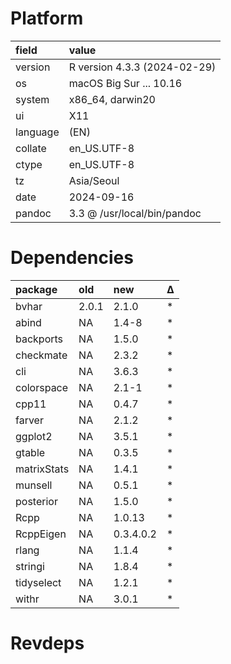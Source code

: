 # Platform

|field    |value                        |
|:--------|:----------------------------|
|version  |R version 4.3.3 (2024-02-29) |
|os       |macOS Big Sur ... 10.16      |
|system   |x86_64, darwin20             |
|ui       |X11                          |
|language |(EN)                         |
|collate  |en_US.UTF-8                  |
|ctype    |en_US.UTF-8                  |
|tz       |Asia/Seoul                   |
|date     |2024-09-16                   |
|pandoc   |3.3 @ /usr/local/bin/pandoc  |

# Dependencies

|package     |old   |new       |Δ  |
|:-----------|:-----|:---------|:--|
|bvhar       |2.0.1 |2.1.0     |*  |
|abind       |NA    |1.4-8     |*  |
|backports   |NA    |1.5.0     |*  |
|checkmate   |NA    |2.3.2     |*  |
|cli         |NA    |3.6.3     |*  |
|colorspace  |NA    |2.1-1     |*  |
|cpp11       |NA    |0.4.7     |*  |
|farver      |NA    |2.1.2     |*  |
|ggplot2     |NA    |3.5.1     |*  |
|gtable      |NA    |0.3.5     |*  |
|matrixStats |NA    |1.4.1     |*  |
|munsell     |NA    |0.5.1     |*  |
|posterior   |NA    |1.5.0     |*  |
|Rcpp        |NA    |1.0.13    |*  |
|RcppEigen   |NA    |0.3.4.0.2 |*  |
|rlang       |NA    |1.1.4     |*  |
|stringi     |NA    |1.8.4     |*  |
|tidyselect  |NA    |1.2.1     |*  |
|withr       |NA    |3.0.1     |*  |

# Revdeps

